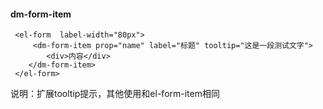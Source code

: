 #### dm-form-item
```
 <el-form  label-width="80px">
	 <dm-form-item prop="name" label="标题" tooltip="这是一段测试文字">
		<div>内容</div>
	</dm-form-item>
 </el-form>
```
说明：扩展tooltip提示，其他使用和el-form-item相同

